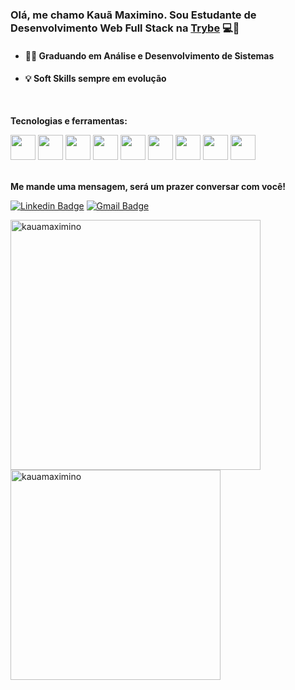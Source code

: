 ### Olá, me chamo Kauã Maximino. Sou Estudante de Desenvolvimento Web Full Stack na [Trybe](https://www.betrybe.com/)  💻🚀

- #### 🧑‍🎓 Graduando em Análise e Desenvolvimento de Sistemas ####
- #### 💡 Soft Skills sempre em evolução ####
<br>

**Tecnologias e ferramentas:**
<div>
<!-- ![HTML Badge](https://img.shields.io/badge/-HTML-E34F26?style=flat-square&logo=html5&logoColor=white)
![CSS Badge](https://img.shields.io/badge/-CSS-1572B6?style=flat-square&logo=css3&logoColor=white)
![JavaScript Badge](https://img.shields.io/badge/-JavaScript-yellow?style=flat-square&logo=JavaScript&logoColor=white)
![Git Badge](https://img.shields.io/badge/-Git-F05032?style=flat-square&logo=git&logoColor=white)
![Linux Badge](https://img.shields.io/badge/-Linux-FCC624?style=flat-square&logo=Linux&logoColor=black) -->
  <img src="https://cdn.jsdelivr.net/gh/devicons/devicon/icons/git/git-original.svg" width="40" height="40"/>
  <img src="https://cdn.jsdelivr.net/gh/devicons/devicon/icons/linux/linux-original.svg" width="40" height="40"/>
  <img src="https://cdn.jsdelivr.net/gh/devicons/devicon/icons/html5/html5-original.svg" width="40" height="40"/>
  <img src="https://cdn.jsdelivr.net/gh/devicons/devicon/icons/css3/css3-original.svg" width="40" height="40"/>
  <img src="https://cdn.jsdelivr.net/gh/devicons/devicon/icons/javascript/javascript-original.svg" width="40" height="40"/>
  <img src="https://cdn.jsdelivr.net/gh/devicons/devicon/icons/typescript/typescript-original.svg" width="40" height="40"/>
  <img src="https://cdn.jsdelivr.net/gh/devicons/devicon/icons/react/react-original-wordmark.svg" width="40" height="40"/>
  <img src="https://cdn.jsdelivr.net/gh/devicons/devicon/icons/redux/redux-original.svg" width="40" height="40"/>
  <img src="https://cdn.jsdelivr.net/gh/devicons/devicon/icons/docker/docker-original.svg" width="40" height="40"/>
</div>
<br>

**Me mande uma mensagem, será um prazer conversar com você!**

[![Linkedin Badge](https://img.shields.io/badge/-LinkedIn-0077B5?style=flat-square&logo=Linkedin&logoColor=white&link=https://www.linkedin.com/in/kaua-maximino/)](https://www.linkedin.com/in/kaua-maximino/)
[![Gmail Badge](https://img.shields.io/badge/-Gmail-D14836?style=flat-square&logo=Gmail&logoColor=white&link=mailto:maximinokaua@gmail.com)](mailto:maximinokaua@gmail.com)

<a href="https://github.com/kauamaximino">
  <img align="center" width="400px" src="https://github-readme-stats.vercel.app/api?username=kauamaximino&show_icons=true&theme=dark" alt="kauamaximino" />
</a>
<a href="https://github.com/kauamaximino">
  <img align="center" width="336px" src="https://github-readme-stats.vercel.app/api/top-langs/?username=kauamaximino&layout=compact&theme=dark" alt="kauamaximino" />
</a>
